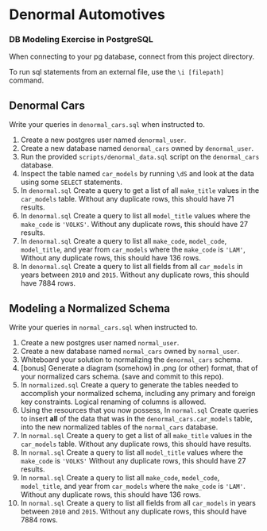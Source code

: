 # Denormal Automotives

### DB Modeling Exercise in PostgreSQL

When connecting to your pg database, connect from this project directory.

To run sql statements from an external file, use the `\i [filepath]` command.

## Denormal Cars

Write your queries in `denormal_cars.sql` when instructed to.

1. Create a new postgres user named `denormal_user`.
1. Create a new database named `denormal_cars` owned by `denormal_user`.
1. Run the provided `scripts/denormal_data.sql` script on the `denormal_cars` database.
1. Inspect the table named `car_models` by running `\dS` and look at the data using some `SELECT` statements.
1. In `denormal.sql` Create a query to get a list of all `make_title` values in the `car_models` table. Without any duplicate rows, this should have 71 results.
1. In `denormal.sql` Create a query to list all `model_title` values where the `make_code` is `'VOLKS'`. Without any duplicate rows, this should have 27 results.
1. In `denormal.sql` Create a query to list all `make_code`, `model_code`, `model_title`, and year from `car_models` where the `make_code` is `'LAM'`,  Without any duplicate rows, this should have 136 rows.
1. In `denormal.sql` Create a query to list all fields from all `car_models` in years between `2010` and `2015`. Without any duplicate rows, this should have 7884 rows.


## Modeling a Normalized Schema

Write your queries in `normal_cars.sql` when instructed to.

1. Create a new postgres user named `normal_user`.
1. Create a new database named `normal_cars` owned by `normal_user`.
1. Whiteboard your solution to normalizing the `denormal_cars` schema.
1. [bonus] Generate a diagram (somehow) in .png (or other) format, that of your normalized cars schema. (save and commit to this repo).
1. In `normalized.sql` Create a query to generate the tables needed to accomplish your normalized schema, including any primary and foreign key constraints. Logical renaming of columns is allowed.
1. Using the resources that you now possess, In `normal.sql` Create queries to insert **all** of the data that was in the `denormal_cars.car_models` table, into the new normalized tables of the `normal_cars` database.
1. In `normal.sql` Create a query to get a list of all `make_title` values in the `car_models` table. Without any duplicate rows, this should have results.
1. In `normal.sql` Create a query to list all `model_title` values where the `make_code` is `'VOLKS'` Without any duplicate rows, this should have 27 results.
1. In `normal.sql` Create a query to list all `make_code`, `model_code`, `model_title`, and year from `car_models` where the `make_code` is `'LAM'`. Without any duplicate rows, this should have 136 rows.
1. In `normal.sql` Create a query to list all fields from all `car_models` in years between `2010` and `2015`. Without any duplicate rows, this should have 7884 rows.
